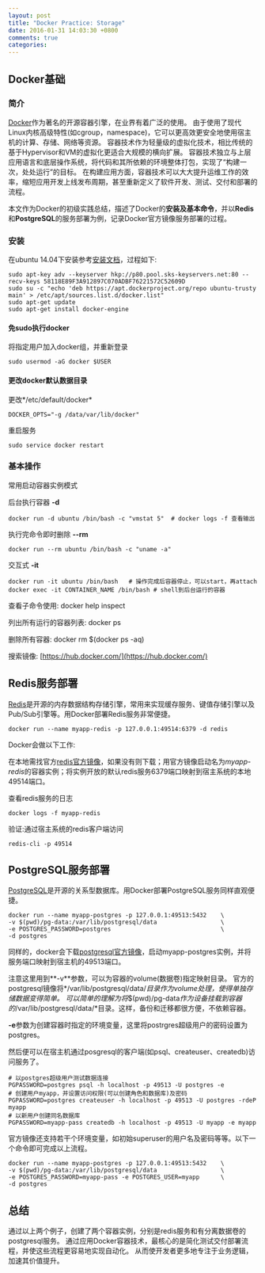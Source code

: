 ```yaml
---
layout: post
title: "Docker Practice: Storage"
date: 2016-01-31 14:03:30 +0800
comments: true
categories:
---
```


## Docker基础

### 简介
[Docker](https://www.docker.com/what-docker)作为著名的开源容器引擎，在业界有着广泛的使用。
由于使用了现代Linux内核高级特性(如cgroup，namespace)，它可以更高效更安全地使用宿主机的计算、存储、网络等资源。
容器技术作为轻量级的虚拟化技术，相比传统的基于Hypervisor和VM的虚拟化更适合大规模的横向扩展。
容器技术独立与上层应用语言和底层操作系统，将代码和其所依赖的环境整体打包，实现了“构建一次，处处运行”的目标。
在构建应用方面，容器技术可以大大提升运维工作的效率，缩短应用开发上线发布周期，甚至重新定义了软件开发、测试、交付和部署的流程。

本文作为Docker的初级实践总结，描述了Docker的**安装及基本命令**，并以**Redis**和**PostgreSQL**的服务部署为例，记录Docker官方镜像服务部署的过程。
### 安装
在ubuntu 14.04下安装参考[安装文档](https://docs.docker.com/engine/installation/ubuntulinux/)，过程如下:
```
sudo apt-key adv --keyserver hkp://p80.pool.sks-keyservers.net:80 --recv-keys 58118E89F3A912897C070ADBF76221572C52609D
sudo su -c "echo 'deb https://apt.dockerproject.org/repo ubuntu-trusty main' > /etc/apt/sources.list.d/docker.list"
sudo apt-get update
sudo apt-get install docker-engine
```


#### 免sudo执行docker
将指定用户加入docker组，并重新登录
```
sudo usermod -aG docker $USER
```

#### 更改docker默认数据目录
更改*/etc/default/docker*
```
DOCKER_OPTS="-g /data/var/lib/docker"
```
重启服务
```
sudo service docker restart
```

### 基本操作

常用启动容器实例模式

后台执行容器 **-d**
```
docker run -d ubuntu /bin/bash -c "vmstat 5"  # docker logs -f 查看输出
```
执行完命令即时删除 **--rm**
```
docker run --rm ubuntu /bin/bash -c "uname -a"
```
交互式 **-it**
```
docker run -it ubuntu /bin/bash   # 操作完成后容器停止，可以start，再attach
docker exec -it CONTAINER_NAME /bin/bash # shell到后台运行的容器
```

查看子命令使用: docker help inspect

列出所有运行的容器列表: docker ps

删除所有容器: docker rm $(docker ps -aq)

搜索镜像: [https://hub.docker.com/](https://hub.docker.com/)

## Redis服务部署

[Redis](http://redis.io/)是开源的内存数据结构存储引擎，常用来实现缓存服务、键值存储引擎以及Pub/Sub引擎等。用Docker部署Redis服务非常便捷。

```
docker run --name myapp-redis -p 127.0.0.1:49514:6379 -d redis
```

Docker会做以下工作:

在本地需找官方[redis官方镜像](https://hub.docker.com/_/redis/)，如果没有则下载；用官方镜像启动名为*myapp-redis*的容器实例；将实例开放的默认redis服务6379端口映射到宿主系统的本地49514端口。

查看redis服务的日志

```
docker logs -f myapp-redis
```

验证:通过宿主系统的redis客户端访问
```
redis-cli -p 49514
```

## PostgreSQL服务部署
[PostgreSQL](http://www.postgresql.org/)是开源的关系型数据库。用Docker部署PostgreSQL服务同样直观便捷。

```
docker run --name myapp-postgres -p 127.0.0.1:49513:5432    \
-v $(pwd)/pg-data:/var/lib/postgresql/data                  \
-e POSTGRES_PASSWORD=postgres                               \
-d postgres
```

同样的，docker会下载[postgresql官方镜像](https://hub.docker.com/_/postgres/)，启动myapp-postgres实例，并将服务端口映射到宿主机的49513端口。

注意这里用到**-v**参数，可以为容器的volume(数据卷)指定映射目录。
官方的postgresql镜像将*/var/lib/postgresql/data/*目录作为volume处理，使得单独存储数据变得简单。
可以简单的理解为将*$(pwd)/pg-data*作为设备挂载到容器的*/var/lib/postgresql/data/*目录。这样，备份和迁移都很方便，不依赖容器。


**-e**参数为创建容器时指定的环境变量，这里将postrgres超级用户的密码设置为postgres。

然后便可以在宿主机通过posgresql的客户端(如psql、createuser、createdb)访问服务了。

```
# 以postgres超级用户测试数据连接
PGPASSWORD=postgres psql -h localhost -p 49513 -U postgres -e
# 创建用户myapp，并设置访问权限(可以创建角色和数据库)及密码
PGPASSWORD=postgres createuser -h localhost -p 49513 -U postgres -rdeP myapp
# 以新用户创建同名数据库
PGPASSWORD=myapp-pass createdb -h localhost -p 49513 -U myapp -e myapp
```

官方镜像还支持若干个环境变量，如初始superuser的用户名及密码等等。以下一个命令即可完成以上流程。
```
docker run --name myapp-postgres -p 127.0.0.1:49513:5432    \
-v $(pwd)/pg-data:/var/lib/postgresql/data                  \
-e POSTGRES_PASSWORD=myapp-pass -e POSTGRES_USER=myapp      \
-d postgres
```

## 总结
通过以上两个例子，创建了两个容器实例，分别是redis服务和有分离数据卷的postgresql服务。
通过应用Docker容器技术，最核心的是简化测试交付部署流程，并使这些流程更容易地实现自动化。
从而使开发者更多地专注于业务逻辑，加速其价值提升。
